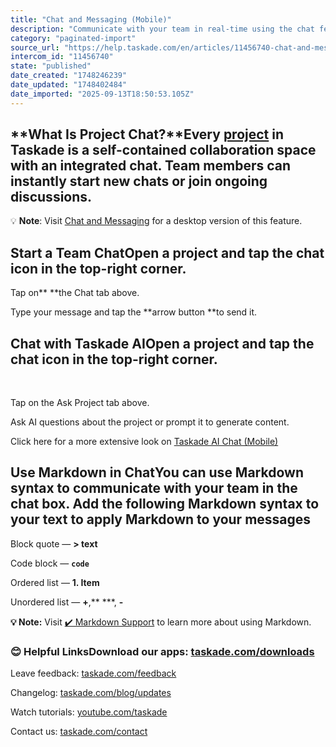 ```yaml
---
title: "Chat and Messaging (Mobile)"
description: "Communicate with your team in real-time using the chat feature."
category: "paginated-import"
source_url: "https://help.taskade.com/en/articles/11456740-chat-and-messaging-mobile"
intercom_id: "11456740"
state: "published"
date_created: "1748246239"
date_updated: "1748402484"
date_imported: "2025-09-13T18:50:53.105Z"
---
```


## **What Is Project Chat?**Every [project](https://help.taskade.com/en/articles/8958560-create-a-project-mobile) in Taskade is a self-contained collaboration space with an integrated chat. Team members can instantly start new chats or join ongoing discussions.

💡 **Note**: Visit [Chat and Messaging](https://help.taskade.com/en/articles/8958420-chat-and-messaging) for a desktop version of this feature.

## **Start a Team Chat**Open a project and tap the **chat icon** in the top-right corner.

Tap on** **the Chat tab above. 
​

Type your message and tap the **arrow button **to send it.
​

## Chat with Taskade AIOpen a project and tap the **chat icon** in the top-right corner.
​

Tap on the Ask Project tab above.
​

Ask AI questions about the project or prompt it to generate content.
​

Click here for a more extensive look on [Taskade AI Chat (Mobile)](https://Ask%20AI%20questions%20about%20the%20project%20or%20prompt%20it%20to%20generate%20content.)
​

## **Use Markdown in Chat**You can use Markdown syntax to communicate with your team in the chat box. Add the following Markdown syntax to your text to apply Markdown to your messages

Block quote — **&gt; text**
​

Code block — **```code```**
​

Ordered list — **1. Item**
​

Unordered list — **+**,** ***, **-**

**💡 Note:** Visit [✔️ Markdown Support](https://intercom.help/taskade/en/articles/8958515) to learn more about using Markdown.

### **😊 Helpful Links**Download our apps: [taskade.com/downloads](https://taskade.com/downloads)

Leave feedback: [taskade.com/feedback](https://taskade.com/feedback)

Changelog: [taskade.com/blog/updates](https://taskade.com/blog/updates)

Watch tutorials: [youtube.com/taskade](https://youtube.com/taskade)

Contact us: [taskade.com/contact](https://taskade.com/contact)

​